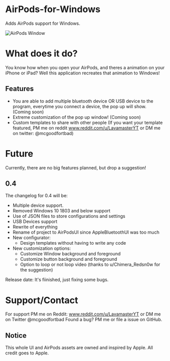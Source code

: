 # AirPods-for-Windows
Adds AirPods support for Windows.

![AirPods Window](https://i.imgur.com/c3MPvTG.png)

# What does it do?
You know how when you open your AirPods, and theres a animation on your iPhone or iPad? Well this application recreates that animation to Windows!

## Features
- You are able to add multiple bluetooth device OR USB device to the program, everytime you connect a device, the pop up will show. (Coming soon)
- Extreme customization of the pop up window! (Coming soon)
- Custom templates to share with other people (If you want your template featured, PM me on reddit www.reddit.com/u/LavamasterYT or DM me on twitter: @mcgoodfortbad)

# Future
Currently, there are no big features planned, but drop a suggestion!

## 0.4
The changelog for 0.4 will be:
- Multiple device support.
- Removed Windows 10 1803 and below support
- Use of JSON files to store configurations and settings
- USB Devices support
- Rewrite of everything
- Rename of project to AirPodsUI since AppleBluetoothUI was too much
- New configurator:
  - Design templates without having to write any code
- New customization options:
  - Customize Window background and foreground
  - Customize button background and foreground
  - Option to loop or not loop video (thanks to u/Chimera_Redsn0w for the suggestion)

Release date: It's fiinished, just fixing some bugs.

# Support/Contact
For support PM me on Reddit: www.reddit.com/u/LavamasterYT or DM me on Twitter @mcgoodfortbad
Found a bug? PM me or file a issue on GitHub.

## Notice
This whole UI and AirPods assets are owned and inspired by Apple. All credit goes to Apple.
